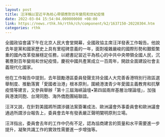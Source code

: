 ```yaml
---
layout: post
title: 汪洋稱以習近平為核心帶領應對百年變局和世紀疫情
date: 2022-03-04 15:54:04.000000000 +08:00
link: https://news.rthk.hk/rthk/ch/component/k2/1637150-20220304.htm
categories: rthk
---
```


全國政協會議下午在北京人民大會堂開幕，全國政協主席汪洋發表工作報告。他說去年是黨和國家歷史上具有里程碑意義的一年，面對複雜嚴峻的國際形勢和艱鉅繁重的國內改革發展穩定任務，以總書記習近平為核心的中共中央帶領全國人民，沉著應對百年變局和世紀疫情，慶祝中國共產黨成立一百周年，開啟全面建設社會主義現代化國家。

他在工作報告中提到，去年鼓勵港區委員發聲支持全國人大完善香港特別行政區選舉制度、推動落實「愛國者治港」根本原則，圍繞港澳青少年愛國主義教育和抗擊疫情等建言，又參與舉辦「第十三屆海峽論壇•第四屆兩岸基層治理論壇」，加強與港澳同胞、台灣同胞、海外僑胞團結聯誼。

汪洋又說，在針對美國將所謂涉疆法案簽署成法、歐洲議會外事委員會和歐洲議會通過所謂涉台報告上，委員會去年有發表嚴正聲明闡明原則立場。

汪洋指出，委員會去年的工作中仍有不足，認為協商建言的質量和水平需要進一步提升，凝聚共識工作的實效性需要進一步增強等。
